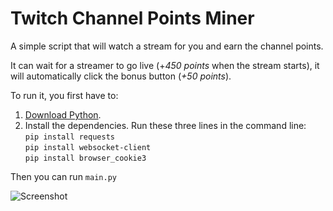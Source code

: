 # Twitch Channel Points Miner
A simple script that will watch a stream for you and earn the channel points.

It can wait for a streamer to go live (+_450 points_ when the stream starts),
it will automatically click the bonus button (_+50 points_).

To run it, you first have to:

1) [Download Python](https://www.python.org/downloads/).
2) Install the dependencies. Run these three lines in the command line:<br>
`pip install requests`<br>
`pip install websocket-client`<br>
`pip install browser_cookie3`<br>

Then you can run `main.py`

![Screenshot](https://user-images.githubusercontent.com/55288842/96374655-8f233c00-117c-11eb-8c02-b2ba0d0d5962.png)
